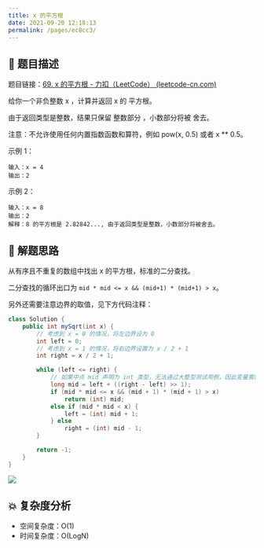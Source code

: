 ```yaml
---
title: x 的平方根
date: 2021-09-20 12:18:13
permalink: /pages/ec8cc3/
---
```


## 📃 题目描述

题目链接：[69. x 的平方根 - 力扣（LeetCode） (leetcode-cn.com)](https://leetcode-cn.com/problems/sqrtx/)

给你一个非负整数 x ，计算并返回 x 的 平方根。

由于返回类型是整数，结果只保留 整数部分 ，小数部分将被 舍去。

注意：不允许使用任何内置指数函数和算符，例如 pow(x, 0.5) 或者 x ** 0.5。

示例 1：

```
输入：x = 4
输出：2
```

示例 2：

```
输入：x = 8
输出：2
解释：8 的平方根是 2.82842..., 由于返回类型是整数，小数部分将被舍去。
```

## 🔔 解题思路

从有序且不重复的数组中找出 x 的平方根，标准的二分查找。

二分查找的循环出口为  `mid * mid <= x && (mid+1) * (mid+1) > x`。

另外还需要注意边界的取值，见下方代码注释：


```java
class Solution {
    public int mySqrt(int x) {
        // 考虑到 x = 0 的情况，将左边界设为 0
        int left = 0;
        // 考虑到 x = 1 的情况，将右边界设置为 x / 2 + 1
        int right = x / 2 + 1;

        while (left <= right) {
            // 如果中点 mid 声明为 int 类型，无法通过大整型测试用例，因此变量需要声明为 long 类型
            long mid = left + ((right - left) >> 1);
            if (mid * mid <= x && (mid + 1) * (mid + 1) > x)
                return (int) mid;
            else if (mid * mid < x) {
                left = (int) mid + 1;
            } else
                right = (int) mid - 1;
        }

        return -1;
    }
}
```

![](https://gitee.com/veal98/images/raw/master/img/20210920122701.png)

## 💥 复杂度分析

- 空间复杂度：O(1)
- 时间复杂度：O(LogN)

